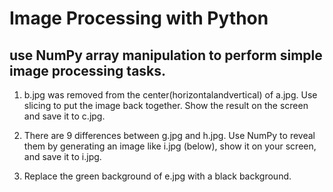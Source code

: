 # Image Processing with Python

## use NumPy array manipulation to perform simple image processing tasks.

1. b.jpg was removed from the center(horizontalandvertical) of a.jpg. Use slicing to put the image back together. Show the result on the screen and save it to c.jpg.

2. There are 9 differences between g.jpg and h.jpg. Use NumPy to reveal them by generating an image like i.jpg (below), show it on your screen, and save it to i.jpg. 


3. Replace the green background of e.jpg with a black background. 
